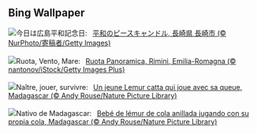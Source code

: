 ## Bing Wallpaper
![](https://www.bing.com/th?id=OHR.HiroshimaPeace2025_JA-JP3351733972_UHD.jpg&w=1000)今日は広島平和記念日:&nbsp;&ensp;[平和のピースキャンドル, 長崎県 長崎市 (© NurPhoto/寄稿者/Getty Images)](https://www.bing.com/th?id=OHR.HiroshimaPeace2025_JA-JP3351733972_UHD.jpg)
<br><br/>
![](https://www.bing.com/th?id=OHR.RuotaRimini_IT-IT1297102060_UHD.jpg&w=1000)Ruota, Vento, Mare:&nbsp;&ensp;[Ruota Panoramica, Rimini, Emilia-Romagna (© nantonov/iStock/Getty Images Plus)](https://www.bing.com/th?id=OHR.RuotaRimini_IT-IT1297102060_UHD.jpg)
<br><br/>
![](https://www.bing.com/th?id=OHR.BabyLemur_FR-FR2344999545_UHD.jpg&w=1000)Naître, jouer, survivre:&nbsp;&ensp;[Un jeune Lemur catta qui joue avec sa queue, Madagascar (© Andy Rouse/Nature Picture Library)](https://www.bing.com/th?id=OHR.BabyLemur_FR-FR2344999545_UHD.jpg)
<br><br/>
![](https://www.bing.com/th?id=OHR.BabyLemur_ES-ES4465039868_UHD.jpg&w=1000)Nativo de Madagascar:&nbsp;&ensp;[Bebé de lémur de cola anillada jugando con su propia cola, Madagascar (© Andy Rouse/Nature Picture Library)](https://www.bing.com/th?id=OHR.BabyLemur_ES-ES4465039868_UHD.jpg)
<br><br/>

